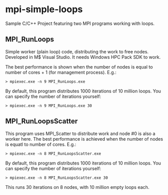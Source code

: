 mpi-simple-loops
================

Sample C/C++ Project featuring two MPI programs working with loops.

## MPI_RunLoops

Simple worker (plain loop) code, distributing the work to free nodes. Developed in M$ Visual Studio. It needs Windows HPC Pack SDK to work.

The best performance is shown when the number of nodes is equal to number of cores + 1 (for management process). E.g.:

    > mpiexec.exe -n 9 MPI_RunLoops.exe
    
By default, this program distributes 1000 iterations of 10 million loops. You can specify the number of iterations yourself:

    > mpiexec.exe -n 9 MPI_RunLoops.exe 30

    
## MPI_RunLoopsScatter

This program uses MPI_Scatter to distribute work and node #0 is also a worker here. The best performance is achieved when the number of nodes is equatl to number of cores. E.g.:

    > mpiexec.exe -n 8 MPI_RunLoopsScatter.exe
    
By default, this program distributes 1000 iterations of 10 million loops. You can specify the number of iterations yourself:

    > mpiexec.exe -n 8 MPI_RunLoopsScatter.exe 30
    
This runs 30 iterations on 8 nodes, with 10 million empty loops each.
